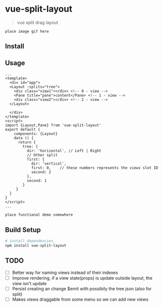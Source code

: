 # vue-split-layout

> vue split drag layout

`place image gif here`

## Install

## Usage

```vue
...
<template>
  <div id="app">
  <Layout :splits="tree">
    <div class="view1"></div> <!-- 0 - view -->
    <Pane title="pane">content</Pane> <!-- 1 - view -->
    <div class="view2"></div> <!-- 2 - view -->
  </Layout>

  </div>
</template>
<script>
import {Layout,Pane} from 'vue-split-layout'
export default {
    components: {Layout}
    data () {
      return {
        tree: {
          dir: 'horizontal', // Left | Right
          // Other split
          first: {
            dir: 'vertical',
            first: 0,    // these numbers represents the views slot ID
            second: 2
          },
          second: 1
        }
     }
  }
}
</script>
...
```

`place functional demo somewhere`

## Build Setup

```bash
# install dependencies
npm install vue-split-layout
```

## TODO

* [ ] Better way for naming views instead of their indexes
* [ ] Improve rendering, if a view state(props) is update outside layout, the
      view isn't update
* [ ] Persist creating an change $emit with possibily the tree json (also for
      split)
* [ ] Makes views draggable from some menu so we can add new views
